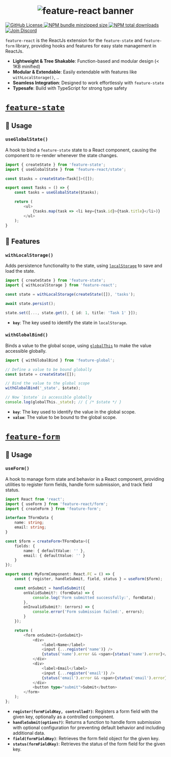 <h1 align="center">
    <img src="https://raw.githubusercontent.com/builder-group/monorepo/develop/packages/feature-react/.github/banner.svg" alt="feature-react banner">
</h1>

<p align="left">
    <a href="https://github.com/builder-group/monorepo/blob/develop/LICENSE">
        <img src="https://img.shields.io/github/license/builder-group/monorepo.svg?label=license&style=flat&colorA=293140&colorB=FDE200" alt="GitHub License"/>
    </a>
    <a href="https://www.npmjs.com/package/feature-react">
        <img src="https://img.shields.io/bundlephobia/minzip/feature-react.svg?label=minzipped%20size&style=flat&colorA=293140&colorB=FDE200" alt="NPM bundle minzipped size"/>
    </a>
    <a href="https://www.npmjs.com/package/feature-react">
        <img src="https://img.shields.io/npm/dt/featuer-state-react.svg?label=downloads&style=flat&colorA=293140&colorB=FDE200" alt="NPM total downloads"/>
    </a>
    <a href="https://discord.gg/w4xE3bSjhQ">
        <img src="https://img.shields.io/discord/795291052897992724.svg?label=&logo=discord&logoColor=000000&color=293140&labelColor=FDE200" alt="Join Discord"/>
    </a>
</p>

`feature-react` is the ReactJs extension for the `feature-state` and `feature-form` library, providing hooks and features for easy state management in ReactJs.

- **Lightweight & Tree Shakable**: Function-based and modular design (< 1KB minified)
- **Modular & Extendable**: Easily extendable with features like `withLocalStorage()`, ..
- **Seamless Integration**: Designed to work effortlessly with `feature-state`
- **Typesafe**: Build with TypeScript for strong type safety

# [`feature-state`](https://github.com/builder-group/monorepo/tree/develop/packages/feature-state)

## 📖 Usage

### `useGlobalState()`

A hook to bind a `feature-state` state to a React component, causing the component to re-render whenever the state changes.

```ts
import { createState } from 'feature-state';
import { useGlobalState } from 'feature-react/state';

const $tasks = createState<Task[]>([]);

export const Tasks = () => {
    const tasks = useGlobalState($tasks);

    return (
        <ul>
            {tasks.map(task => <li key={task.id}>{task.title}</li>)}
        </ul>
    );
}
```

## 📙 Features

### `withLocalStorage()`

Adds persistence functionality to the state, using [`localStorage`](https://developer.mozilla.org/en-US/docs/Web/API/Window/localStorage?retiredLocale=de) to save and load the state.

```ts
import { createState } from 'feature-state';
import { withLocalStorage } from 'feature-react';

const state = withLocalStorage(createState([]), 'tasks');

await state.persist();

state.set([..., state.get(), { id: 1, title: 'Task 1' }]);
```

- **`key`**: The key used to identify the state in `localStorage`.

### `withGlobalBind()`

Binds a value to the global scope, using [`globalThis`](https://developer.mozilla.org/en-US/docs/Web/JavaScript/Reference/Global_Objects/globalThis) to make the value accessible globally.

```ts
import { withGlobalBind } from 'feature-global';

// Define a value to be bound globally
const $state = createState([]);

// Bind the value to the global scope
withGlobalBind('_state', $state);

// Now `$state` is accessible globally
console.log(globalThis._state); // { /* $state */ }
```

- **`key`**: The key used to identify the value in the global scope.
- **`value`**: The value to be bound to the global scope.

# [`feature-form`](https://github.com/builder-group/monorepo/tree/develop/packages/feature-form)

## 📖 Usage

### `useForm()`

A hook to manage form state and behavior in a React component, providing utilities to register form fields, handle form submission, and track field status.

```ts
import React from 'react';
import { useForm } from 'feature-react/form';
import { createForm } from 'feature-form';

interface TFormData {
    name: string;
    email: string;
}

const $form = createForm<TFormData>({
    fields: {
        name: { defaultValue: '' },
        email: { defaultValue: '' }
    }
});

export const MyFormComponent: React.FC = () => {
    const { register, handleSubmit, field, status } = useForm($form);

    const onSubmit = handleSubmit({
        onValidSubmit?: (formData) => {
            console.log('Form submitted successfully:', formData);
        },
        onInvalidSubmit?: (errors) => {
            console.error('Form submission failed:', errors);
        }
    });

    return (
        <form onSubmit={onSubmit}>
            <div>
                <label>Name</label>
                <input {...register('name')} />
                {status('name').error && <span>{status('name').error}</span>}
            </div>
            <div>
                <label>Email</label>
                <input {...register('email')} />
                {status('email').error && <span>{status('email').error}</span>}
            </div>
            <button type="submit">Submit</button>
        </form>
    );
};
```

- **`register(formFieldKey, controlled?)`**: Registers a form field with the given key, optionally as a controlled component.
- **`handleSubmit(options?)`**: Returns a function to handle form submission with optional configuration for preventing default behavior and including additional data.
- **`field(formFieldKey)`**: Retrieves the form field object for the given key.
- **`status(formFieldKey)`**: Retrieves the status of the form field for the given key.
